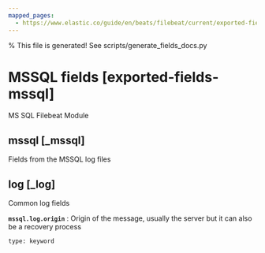 ```yaml
---
mapped_pages:
  - https://www.elastic.co/guide/en/beats/filebeat/current/exported-fields-mssql.html
---
```


% This file is generated! See scripts/generate_fields_docs.py

# MSSQL fields [exported-fields-mssql]

MS SQL Filebeat Module

## mssql [_mssql]

Fields from the MSSQL log files

## log [_log]

Common log fields

**`mssql.log.origin`**
:   Origin of the message, usually the server but it can also be a recovery process

    type: keyword


